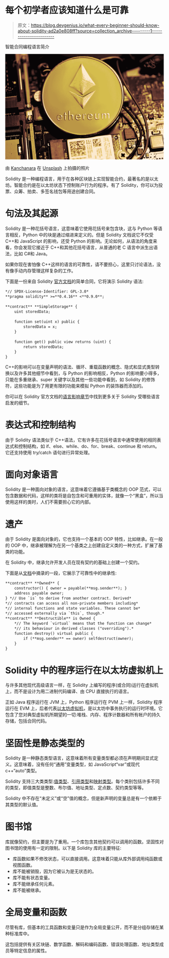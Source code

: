 # 每个初学者应该知道什么是可靠

> 原文：<https://blog.devgenius.io/what-every-beginner-should-know-about-solidity-ad2a0e808ff?source=collection_archive---------1----------------------->

智能合同编程语言简介

![](img/bba728b419d412afb5efc06a35ea018b.png)

由 [Kanchanara](https://unsplash.com/@kanchanara?utm_source=medium&utm_medium=referral) 在 [Unsplash](https://unsplash.com?utm_source=medium&utm_medium=referral) 上拍摄的照片

Solidity 是一种编程语言，用于在各种区块链上实现智能合约，最著名的是以太坊。智能合约是在以太坊状态下控制账户行为的程序。有了 Solidity，你可以为投票、众筹、拍卖、多签名钱包等用途创建合同。

# 句法及其起源

Solidity 是一种花括号语言，这意味着它使用花括号来包含块，这与 Python 等语言相反，Python 中的块是通过缩进来定义的。但是 Solidity 文档说它不仅受 C++和 JavaScript 的影响，还受 Python 的影响。无论如何，从语法的角度来看，你会发现它接近于 C++和其他花括号语言，从普通的老 C 语言中派生出语法，比如 C#和 Java。

如果你现在害怕像 C++这样的语言的可靠性，请不要担心，这里只讨论语法，没有像手动内存管理这样复杂的工作。

下面是一份来自 Solidity [官方文档](https://docs.soliditylang.org/en/v0.8.13/introduction-to-smart-contracts.html#simple-smart-contract)的简单合同，它将演示 Solidity 语法:

```
*// SPDX-License-Identifier: GPL-3.0*
**pragma solidity** >=**0.4.16** <**0.9.0**;

**contract** **SimpleStorage** {
    uint storedData;

    function set(uint x) public {
        storedData = x;
    }

    function get() public view returns (uint) {
        return storedData;
    }
}
```

C++的影响可以在变量声明的语法、循环、重载函数的概念、隐式和显式类型转换以及许多其他细节中看到，与 Python 的影响相反，Python 的影响要小得多，只能在多重继承、super 关键字以及其他一些功能中看到，如 Solidity 的修饰符，这些功能是为了用更有限的功能来模拟 Python 的装饰器而添加的。

你可以在 Solidity 官方文档的[语言影响章节](https://docs.soliditylang.org/en/v0.8.13/language-influences.html)中找到更多关于 Solidity 受哪些语言启发的细节。

# 表达式和控制结构

由于 Solidity 语法类似于 C++语法，它有许多在花括号语言中通常使用的相同表达式和控制结构，如 if、else、while、do、for、break、continue 和 return。它还支持使用 try/catch 语句进行异常处理。

# 面向对象语言

Solidity 是一种面向对象的语言，这意味着它遵循基于类概念的 OOP 范式，可以包含数据和代码，这样的类将是自包含和可重用的实体，就像一个“黑盒”，所以当使用这样的类时，人们不需要担心它的内部。

# 遗产

由于 Solidity 是面向对象的，它也支持一个基本的 OOP 特性，比如继承。在一般的 OOP 中，继承被理解为在另一个基类之上创建自定义类的一种方式，扩展了基类的功能。

在 Solidity 中，继承允许开发人员在现有契约的基础上创建一个契约。

下面是从[文档](https://docs.soliditylang.org/en/v0.8.13/contracts.html#inheritance)中摘录的一段，它展示了可靠性中的继承性:

```
**contract** **Owned** {
    constructor() { owner = payable(**msg.sender**); }
    address payable owner;
} *// Use `is` to derive from another contract. Derived*
*// contracts can access all non-private members including*
*// internal functions and state variables. These cannot be*
*// accessed externally via `this`, though.*
**contract** **Destructible** is Owned {
    *// The keyword `virtual` means that the function can change*
    *// its behaviour in derived classes ("overriding").*
    function destroy() virtual public {
        if (**msg.sender** == owner) selfdestruct(owner);
    }
}
```

# Solidity 中的程序运行在以太坊虚拟机上

与许多其他现代高级语言一样，在 Solidity 上编写的程序(或合同)运行在虚拟机上，而不是设计为用二进制代码编译、由 CPU 直接执行的语言。

正如 Java 程序运行在 JVM 上，Python 程序运行在 PVM 上一样，Solidity 程序运行在 EVM 上，后者代表[以太坊虚拟机](https://en.wikipedia.org/wiki/Ethereum#Virtual_machine)，是以太坊中事务执行的运行时环境。它包含了您对典型虚拟机所期望的一切:堆栈、内存、程序计数器和所有帐户的持久存储，包括合同代码。

# 坚固性是静态类型的

Solidity 是一种静态类型语言，这意味着所有变量类型都必须在声明期间显式定义。这意味着，没有任何“通用”变量类型，如 JavaScript“var”或现代 c++“auto”类型。

Solidity 支持三大类类型:[值类型](https://docs.soliditylang.org/en/v0.8.13/types.html#value-types)、[引用类型](https://docs.soliditylang.org/en/v0.8.13/types.html#reference-types)和[映射类型](https://docs.soliditylang.org/en/v0.8.13/types.html#mapping-types)。每个类别包括许多不同的类型，即值类型是整数、布尔值、地址类型、定点数、契约类型等等。

Solidity 中不存在“未定义”或“空”值的概念，但是新声明的变量总是有一个依赖于其类型的默认值。

# 图书馆

库就像契约，但主要是为了重用。一个库包含其他契约可以调用的函数。坚固性对图书馆的使用有一定的限制。以下是 Solidity 库的主要特征:

*   库函数如果不修改状态，可以直接调用。这意味着只能从库外部调用纯函数或视图函数。
*   库不能被销毁，因为它被认为是无状态的。
*   库不能有状态变量。
*   库不能继承任何元素。
*   库不能被继承。

# 全局变量和函数

尽管有库，但基本的工具函数和变量只是作为全局变量公开，而不是分组存储在某种标准库中。

这包括提供有关区块链、数学函数、解码和编码函数、错误处理函数、地址类型成员等特定信息的属性。